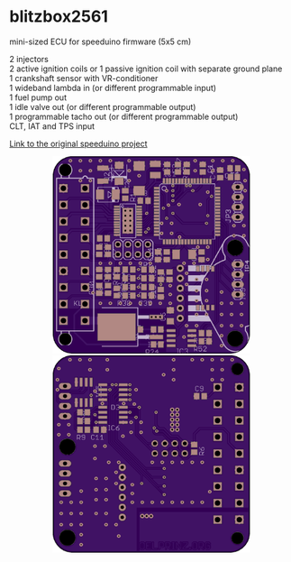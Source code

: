 # blitzbox2561
mini-sized ECU for speeduino firmware (5x5 cm)

2 injectors<br/>
2 active ignition coils or 1 passive ignition coil with separate ground plane<br/>
1 crankshaft sensor with VR-conditioner<br/>
1 wideband lambda in (or different programmable input)<br/>
1 fuel pump out<br/>
1 idle valve out (or different programmable output)<br/>
1 programmable tacho out (or different programmable output)<br/>
CLT, IAT and TPS input<br/>


[Link to the original speeduino project](https://www.speeduino.com "speeduino homepage")


<p align="center">
  <img src="hardware/top.png" width="350" title="Top Side">
  <img src="hardware/bottom.png" width="350" alt="accessibility text">
</p>
